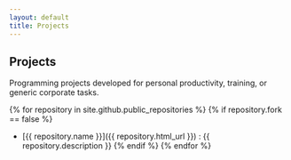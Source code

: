 ```yaml
---
layout: default
title: Projects
---
```


## Projects
Programming projects developed for personal productivity, training, or generic corporate tasks.

{% for repository in site.github.public_repositories %}
  {% if repository.fork == false %} 
  - [{{ repository.name }}]({{ repository.html_url }}) :
  {{ repository.description }}
  {% endif %}
{% endfor %}
